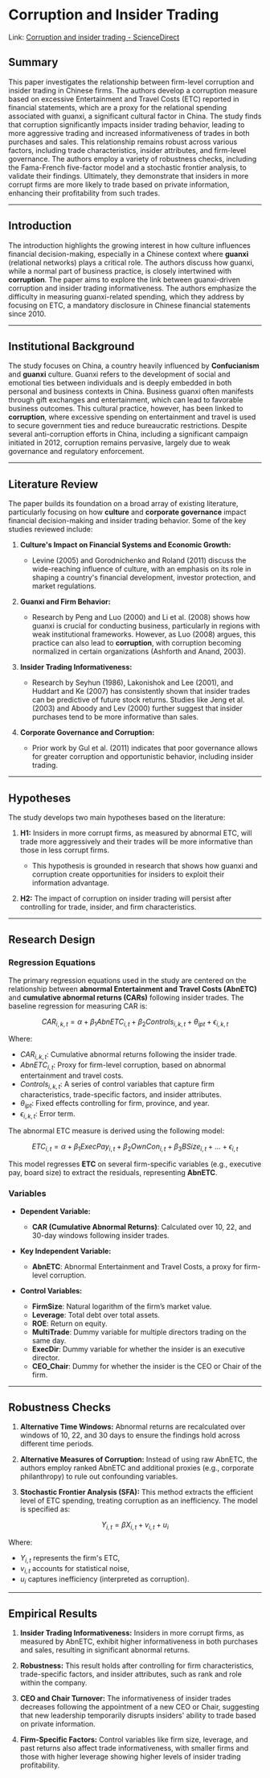 # Corruption and Insider Trading

Link: [Corruption and insider trading - ScienceDirect](https://www.sciencedirect.com/science/article/pii/S0929119924001160)

## Summary

This paper investigates the relationship between firm-level corruption and insider trading in Chinese firms. The authors develop a corruption measure based on excessive Entertainment and Travel Costs (ETC) reported in financial statements, which are a proxy for the relational spending associated with guanxi, a significant cultural factor in China. The study finds that corruption significantly impacts insider trading behavior, leading to more aggressive trading and increased informativeness of trades in both purchases and sales. This relationship remains robust across various factors, including trade characteristics, insider attributes, and firm-level governance. The authors employ a variety of robustness checks, including the Fama-French five-factor model and a stochastic frontier analysis, to validate their findings. Ultimately, they demonstrate that insiders in more corrupt firms are more likely to trade based on private information, enhancing their profitability from such trades.

---

## Introduction
The introduction highlights the growing interest in how culture influences financial decision-making, especially in a Chinese context where **guanxi** (relational networks) plays a critical role. The authors discuss how guanxi, while a normal part of business practice, is closely intertwined with **corruption**. The paper aims to explore the link between guanxi-driven corruption and insider trading informativeness. The authors emphasize the difficulty in measuring guanxi-related spending, which they address by focusing on ETC, a mandatory disclosure in Chinese financial statements since 2010.

---

## Institutional Background
The study focuses on China, a country heavily influenced by **Confucianism** and **guanxi** culture. Guanxi refers to the development of social and emotional ties between individuals and is deeply embedded in both personal and business contexts in China. Business guanxi often manifests through gift exchanges and entertainment, which can lead to favorable business outcomes. This cultural practice, however, has been linked to **corruption**, where excessive spending on entertainment and travel is used to secure government ties and reduce bureaucratic restrictions. Despite several anti-corruption efforts in China, including a significant campaign initiated in 2012, corruption remains pervasive, largely due to weak governance and regulatory enforcement.

---

## Literature Review
The paper builds its foundation on a broad array of existing literature, particularly focusing on how **culture** and **corporate governance** impact financial decision-making and insider trading behavior. Some of the key studies reviewed include:

1. **Culture's Impact on Financial Systems and Economic Growth:**
   - Levine (2005) and Gorodnichenko and Roland (2011) discuss the wide-reaching influence of culture, with an emphasis on its role in shaping a country's financial development, investor protection, and market regulations.

2. **Guanxi and Firm Behavior:**
   - Research by Peng and Luo (2000) and Li et al. (2008) shows how guanxi is crucial for conducting business, particularly in regions with weak institutional frameworks. However, as Luo (2008) argues, this practice can also lead to **corruption**, with corruption becoming normalized in certain organizations (Ashforth and Anand, 2003).

3. **Insider Trading Informativeness:**
   - Research by Seyhun (1986), Lakonishok and Lee (2001), and Huddart and Ke (2007) has consistently shown that insider trades can be predictive of future stock returns. Studies like Jeng et al. (2003) and Aboody and Lev (2000) further suggest that insider purchases tend to be more informative than sales.

4. **Corporate Governance and Corruption:**
   - Prior work by Gul et al. (2011) indicates that poor governance allows for greater corruption and opportunistic behavior, including insider trading.

---

## Hypotheses
The study develops two main hypotheses based on the literature:

1. **H1:** Insiders in more corrupt firms, as measured by abnormal ETC, will trade more aggressively and their trades will be more informative than those in less corrupt firms.
   - This hypothesis is grounded in research that shows how guanxi and corruption create opportunities for insiders to exploit their information advantage.

2. **H2:** The impact of corruption on insider trading will persist after controlling for trade, insider, and firm characteristics.

---

## Research Design

### Regression Equations
The primary regression equations used in the study are centered on the relationship between **abnormal Entertainment and Travel Costs (AbnETC)** and **cumulative abnormal returns (CARs)** following insider trades. The baseline regression for measuring CAR is:

$$
CAR_{i,k,t} = \alpha + \beta_1 AbnETC_{i,t} + \beta_2 Controls_{i,k,t} + \theta_{ipt} + \epsilon_{i,k,t}
$$

Where:
- $CAR_{i,k,t}$: Cumulative abnormal returns following the insider trade.
- $AbnETC_{i,t}$: Proxy for firm-level corruption, based on abnormal entertainment and travel costs.
- $Controls_{i,k,t}$: A series of control variables that capture firm characteristics, trade-specific factors, and insider attributes.
- $\theta_{ipt}$: Fixed effects controlling for firm, province, and year.
- $\epsilon_{i,k,t}$: Error term.

The abnormal ETC measure is derived using the following model:

$$
ETC_{i,t} = \alpha + \beta_1 ExecPay_{i,t} + \beta_2 OwnCon_{i,t} + \beta_3 BSize_{i,t} + \dots + \epsilon_{i,t}
$$

This model regresses **ETC** on several firm-specific variables (e.g., executive pay, board size) to extract the residuals, representing **AbnETC**.

### Variables
- **Dependent Variable:**
  - **CAR (Cumulative Abnormal Returns)**: Calculated over 10, 22, and 30-day windows following insider trades.
  
- **Key Independent Variable:**
  - **AbnETC**: Abnormal Entertainment and Travel Costs, a proxy for firm-level corruption.

- **Control Variables:**
  - **FirmSize**: Natural logarithm of the firm’s market value.
  - **Leverage**: Total debt over total assets.
  - **ROE**: Return on equity.
  - **MultiTrade**: Dummy variable for multiple directors trading on the same day.
  - **ExecDir**: Dummy variable for whether the insider is an executive director.
  - **CEO_Chair**: Dummy for whether the insider is the CEO or Chair of the firm.

---



## Robustness Checks

1. **Alternative Time Windows:** Abnormal returns are recalculated over windows of 10, 22, and 30 days to ensure the findings hold across different time periods.

2. **Alternative Measures of Corruption:** Instead of using raw AbnETC, the authors employ ranked AbnETC and additional proxies (e.g., corporate philanthropy) to rule out confounding variables.

3. **Stochastic Frontier Analysis (SFA):** This method extracts the efficient level of ETC spending, treating corruption as an inefficiency. The model is specified as:

$$
Y_{i,t} = \beta X_{i,t} + v_{i,t} + u_i 
$$

Where:

- $Y_{i,t}$ represents the firm's ETC,
- $v_{i,t}$ accounts for statistical noise,
- $u_i$ captures inefficiency (interpreted as corruption).

---

## Empirical Results

1. **Insider Trading Informativeness:** Insiders in more corrupt firms, as measured by AbnETC, exhibit higher informativeness in both purchases and sales, resulting in significant abnormal returns.

2. **Robustness:** This result holds after controlling for firm characteristics, trade-specific factors, and insider attributes, such as rank and role within the company.

3. **CEO and Chair Turnover:** The informativeness of insider trades decreases following the appointment of a new CEO or Chair, suggesting that new leadership temporarily disrupts insiders' ability to trade based on private information.

4. **Firm-Specific Factors:** Control variables like firm size, leverage, and past returns also affect trade informativeness, with smaller firms and those with higher leverage showing higher levels of insider trading profitability.
